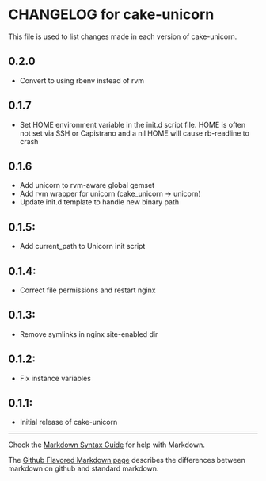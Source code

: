 # CHANGELOG for cake-unicorn

This file is used to list changes made in each version of cake-unicorn.

## 0.2.0

* Convert to using rbenv instead of rvm

## 0.1.7

* Set HOME environment variable in the init.d script file. HOME is often not set
  via SSH or Capistrano and a nil HOME will cause rb-readline to crash

## 0.1.6

* Add unicorn to rvm-aware global gemset
* Add rvm wrapper for unicorn (cake_unicorn -> unicorn)
* Update init.d template to handle new binary path

## 0.1.5:

* Add current_path to Unicorn init script

## 0.1.4:

* Correct file permissions and restart nginx

## 0.1.3:

* Remove symlinks in nginx site-enabled dir

## 0.1.2:

* Fix instance variables

## 0.1.1:

* Initial release of cake-unicorn

- - -
Check the [Markdown Syntax Guide](http://daringfireball.net/projects/markdown/syntax) for help with Markdown.

The [Github Flavored Markdown page](http://github.github.com/github-flavored-markdown/) describes the differences between markdown on github and standard markdown.
